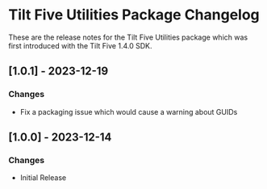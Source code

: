 # Tilt Five Utilities Package Changelog
These are the release notes for the Tilt Five Utilities package which was first introduced with the Tilt Five 1.4.0 SDK.

## [1.0.1] - 2023-12-19
### Changes
- Fix a packaging issue which would cause a warning about GUIDs

## [1.0.0] - 2023-12-14
### Changes
- Initial Release
